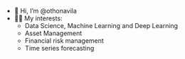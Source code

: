 - 👋 Hi, I’m @othonavila
- 🧑‍💻 My interests:
    * Data Science, Machine Learning and Deep Learning
    * Asset Management
    * Financial risk management
    * Time series forecasting

<!---
othonavila/othonavila is a ✨ special ✨ repository because its `README.md` (this file) appears on your GitHub profile.
You can click the Preview link to take a look at your changes.
--->
